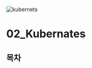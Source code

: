 ![kubernets](https://user-images.githubusercontent.com/93081720/175770443-ecea32c8-cdc8-4cea-84ed-8dc1af2b99a9.png)

# 02_Kubernates

## 목차


